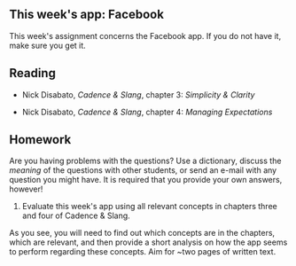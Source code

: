 ## This week's app: Facebook

This week's assignment concerns the Facebook app. If you do not have it, make sure you get it.

## Reading

* Nick Disabato, *Cadence & Slang*, chapter 3: *Simplicity & Clarity*

* Nick Disabato, *Cadence & Slang*, chapter 4: *Managing Expectations*

## Homework

Are you having problems with the questions? Use a dictionary, discuss the
*meaning* of the questions with other students, or send an e-mail with any
question you might have. It is required that you provide your own answers,
however!

1. Evaluate this week's app using all relevant concepts in chapters three and four of Cadence & Slang.

As you see, you will need to find out which concepts are in the chapters, which are relevant, and then provide a short analysis on how the app seems to perform regarding these concepts. Aim for ~two pages of written text.
